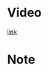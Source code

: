 # Video
[link](https://www.bilibili.com/video/BV16Z4y1U7oU?p=1&vd_source=34813300d78b998736ee352b904b5693)

# Note
